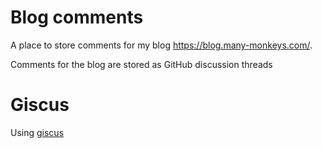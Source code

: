 # Blog comments

A place to store comments for my blog https://blog.many-monkeys.com/.

Comments for the blog are stored as GitHub discussion threads

# Giscus

Using [giscus](https://giscus.app/) 
